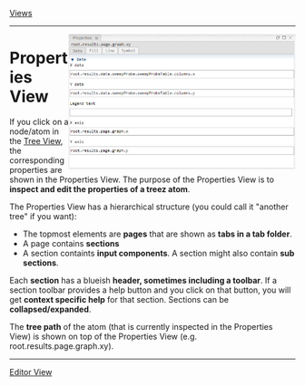 [Views](./views.md)

----
<img align="right" width="400" src="../images/properties_view.png">

# Properties View

If you click on a node/atom in the [Tree View](./tree_view.md), the corresponding properties are shown in the Properties View. The purpose of the Properties View is to **inspect and edit the properties of a treez atom**. 

The Properties View has a hierarchical structure (you could call it "another tree" if you want):

* The topmost elements are **pages** that are shown as **tabs in a tab folder**.
* A page contains **sections**
* A section containts **input components**. A section might also contain **sub sections**. 

Each **section** has a blueish **header, sometimes including a toolbar**. If a section toolbar provides a help button and you click on that button, you will get **context specific help** for that section. Sections can be **collapsed/expanded**.

The **tree path** of the atom (that is currently inspected in the Properties View) is shown on top of the Properties View (e.g. root.results.page.graph.xy). 

----
[Editor View](./editorView.md)
